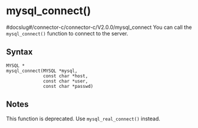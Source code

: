 mysql_connect() 
====================================
#docslug#/connector-c/connector-c/V2.0.0/mysql_connect
You can call the `mysql_connect()` function to connect to the server. 

Syntax 
---------------------------

```unknow
MYSQL *
mysql_connect(MYSQL *mysql,
              const char *host,
              const char *user,
              const char *passwd)
```



Notes 
--------------------------

This function is deprecated. Use `mysql_real_connect()` instead.
